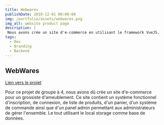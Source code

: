 ```yaml
---
title: Webwares
publishDate: 2019-12-01 00:00:00
img: /portfolio/assets/webwares.png
img_alt: website product page
description: |
 Nous avons crée un site d'e-commerce en utilisant le framework VueJS.
tags:
  - Dev
  - Branding
  - Backend
---
```



## WebWares
<a href="https://tommy-bou.github.io/Projet-WebWares/"> Lien vers le projet </a>

Pour ce projet de groupe à 4, nous avons dû crée un site d'e-commerce pour un grossiste d'ameublement.
Ce site contient un système fonctionnel d'inscription, de connexion, de liste de produits, d'un panier, d'un système de commande ainsi que d'un panel admin permettant aux administrateurs de gérer l'ensemble.
Le tout utilisant le local storage comme base de données.